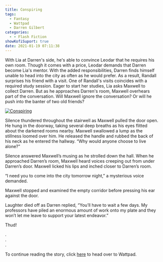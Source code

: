 ```yaml
---
title: Conspiring
tags:
  - Fantasy
  - Wattpad
  - Darren Gilbert
categories:
  - - Flash Fiction
showKofiSuport: true
date: 2021-01-19 07:11:38
---
```


With Lia at Darren's side, he's able to convince Leodar that he requires his own room. Though it comes with a price, Leodar demands that Darren become Lia's mentor. With the added responsibilities, Darren finds himself unable to head into the city as often as he would prefer. As a result, Randall surprises his friend with a visit. One of Randall's visits coincides with a required study session. Eager to start her studies, Lia asks Maxwell to collect Darren. But as he approaches Darren's room, Maxwell overhears part of the conversation.<!-- more --> Will Maxwell ignore the conversation? Or will he push into the banter of two old friends?

<div class="center">

[![Conspiring](/images/covers/darrengilbert.png "Conspiring")](https://www.wattpad.com/1013131102-darren-gilbert-journeys-conspiring)

</div>

Silence thundered throughout the stairwell as Maxwell pulled the door open. He hung in the doorway, taking several deep breaths as his eyes flitted about the darkened rooms nearby. Maxwell swallowed a lump as the stillness loomed over him. He released the handle and rubbed the back of his neck as he entered the hallway. “Why would anyone choose to live alone?”

Silence answered Maxwell’s musing as he strolled down the hall. When he approached Darren’s room, Maxwell heard voices creeping out from under Darren’s door. Maxwell licked his lips and inched closer to Darren’s room.

“I need you to come into the city tomorrow night,” a mysterious voice demanded.

Maxwell stopped and examined the empty corridor before pressing his ear against the door.

Laughter died off as Darren replied, “You’ll have to wait a few days. My professors have piled an enormous amount of work onto my plate and they won’t let me leave to support your latest endeavor.”

Thud!

<div class="center story-ellipses">

.</br>
.</br>
.</br>

</div>

<div>

To continue reading the story, click [here](https://www.wattpad.com/1013131102-darren-gilbert-journeys-conspiring) to head over to Wattpad.

</div>